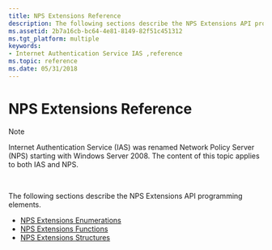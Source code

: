 ```yaml
---
title: NPS Extensions Reference
description: The following sections describe the NPS Extensions API programming elements.
ms.assetid: 2b7a16cb-bc64-4e81-8149-82f51c451312
ms.tgt_platform: multiple
keywords:
- Internet Authentication Service IAS ,reference
ms.topic: reference
ms.date: 05/31/2018
---
```


# NPS Extensions Reference

> [!Note]  
> Internet Authentication Service (IAS) was renamed Network Policy Server (NPS) starting with Windows Server 2008. The content of this topic applies to both IAS and NPS.

 

The following sections describe the NPS Extensions API programming elements.

-   [NPS Extensions Enumerations](/windows/desktop/Nps/ias-internet-authentication-service-enumerations)
-   [NPS Extensions Functions](/windows/desktop/Nps/ias-internet-authentication-service-functions)
-   [NPS Extensions Structures](/windows/desktop/Nps/ias-internet-authentication-service-structures)

 

 

